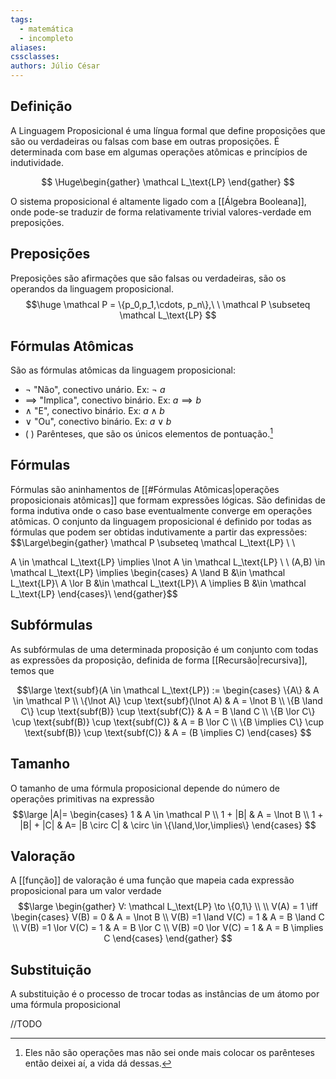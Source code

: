 ```yaml
---
tags:
  - matemática
  - incompleto
aliases:
cssclasses:
authors: Júlio César
---
```

## Definição

A Linguagem Proposicional é uma língua formal que define proposições que são ou verdadeiras ou falsas com base em outras proposições. É determinada com base em algumas operações atômicas e princípios de indutividade.

$$
\Huge\begin{gather}
\mathcal L_\text{LP} 
\end{gather}
$$

O sistema proposicional é altamente ligado com a [[Álgebra Booleana]], onde pode-se traduzir de forma relativamente trivial valores-verdade em preposições.
## Preposições

Preposições são afirmações que são falsas ou verdadeiras, são os operandos da linguagem proposicional.
$$\huge
\mathcal P = \{p_0,p_1,\cdots, p_n\},\ \ \mathcal P \subseteq \mathcal L_\text{LP} 
$$
## Fórmulas Atômicas

São as fórmulas atômicas da linguagem proposicional:
- $\lnot$ "Não", conectivo unário. Ex: $\lnot\ a$ 
- $\implies$ "Implica", conectivo binário. Ex: $a \implies b$
- $\land$ "E", conectivo binário. Ex: $a \land b$
- $\lor$ "Ou", conectivo binário. Ex: $a \lor b$
- $(\ )$ Parênteses, que são os únicos elementos de pontuação.[^1]

## Fórmulas

Fórmulas são aninhamentos de [[#Fórmulas Atômicas|operações proposicionais atômicas]] que formam expressões lógicas. São definidas de forma indutiva onde o caso base eventualmente converge em operações atômicas. O conjunto da linguagem proposicional é definido por todas as fórmulas que podem ser obtidas indutivamente a partir das expressões:
$$\Large\begin{gather}
\mathcal P \subseteq \mathcal L_\text{LP} \\ \\

A \in \mathcal L_\text{LP} \implies \lnot A \in \mathcal L_\text{LP} \\ \\
(A,B) \in \mathcal L_\text{LP} \implies 
\begin{cases}
A \land B &\in \mathcal L_\text{LP}\\
A \lor B &\in \mathcal L_\text{LP}\\
A \implies B &\in \mathcal L_\text{LP}
\end{cases}\\
\end{gather}$$

## Subfórmulas

As subfórmulas de uma determinada proposição é um conjunto com todas as expressões da proposição, definida de forma [[Recursão|recursiva]], temos que 

$$\large \text{subf}(A \in \mathcal L_\text{LP}) := 
\begin{cases}
\{A\} & A \in \mathcal P \\
\{\lnot A\} \cup \text{subf}(\lnot A) & A = \lnot B \\
\{B \land C\} \cup \text{subf(B)} \cup \text{subf(C)} & A = B \land C \\
\{B \lor C\} \cup \text{subf(B)} \cup \text{subf(C)} & A = B \lor C \\
\{B \implies C\} \cup \text{subf(B)} \cup \text{subf(C)} & A = (B \implies C)
\end{cases}
$$
## Tamanho

O tamanho de uma fórmula proposicional depende do número de operações primitivas na expressão
$$\large 
|A|= \begin{cases}
1 & A \in \mathcal P \\
1 + |B| & A = \lnot B \\
1 + |B| + |C| & A= |B \circ C| & \circ \in \{\land,\lor,\implies\}
\end{cases}
$$

## Valoração

A [[função]] de valoração é uma função que mapeia cada expressão proposicional para um valor verdade
$$\large
\begin{gather}
V: \mathcal L_\text{LP} \to \{0,1\} \\ \\
V(A) = 1 \iff 
\begin{cases}
V(B) = 0 & A = \lnot B \\
V(B) =1 \land V(C) = 1 & A = B \land C \\
V(B) =1 \lor V(C) = 1 & A = B \lor C \\
V(B) =0 \lor V(C) = 1 & A = B \implies C
\end{cases}
\end{gather}
$$

## Substituição

A substituição é o processo de trocar todas as instâncias de um átomo por uma fórmula proposicional

//TODO

[^1]: Eles não são operações mas não sei onde mais colocar os parênteses então deixei aí, a vida dá dessas.

